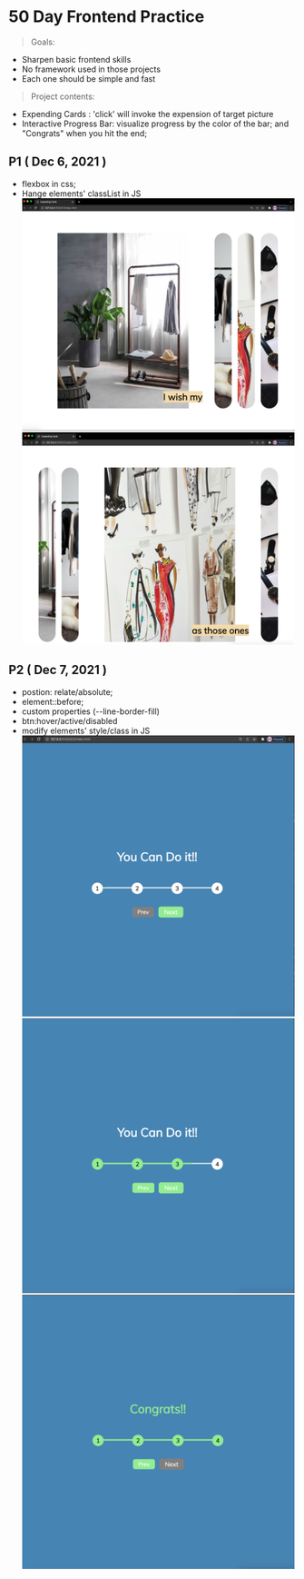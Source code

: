 # 50 Day Frontend Practice
> Goals:
* Sharpen basic frontend skills
* No framework used in those projects
* Each one should be simple and fast

> Project contents:
* Expending Cards : 'click' will invoke the expension of target picture
* Interactive Progress Bar: visualize progress by the color of the bar; and "Congrats" when you hit the end;


## P1 ( Dec 6, 2021 )

* flexbox in css; 
* Hange elements' classList in JS
![Demo](https://github.com/JiangyanLiNEU/50DayFrontend/blob/main/readmeIMG/1-1.png)
![Demo](https://github.com/JiangyanLiNEU/50DayFrontend/blob/main/readmeIMG/1-2.png)

## P2 ( Dec 7, 2021 )

* postion: relate/absolute;
* element::before; 
* custom properties (--line-border-fill)
* btn:hover/active/disabled
* modify elements' style/class in JS
![Demo](https://github.com/JiangyanLiNEU/50DayFrontend/blob/main/readmeIMG/2-1.png)
![Demo](https://github.com/JiangyanLiNEU/50DayFrontend/blob/main/readmeIMG/2-2.png)
![Demo](https://github.com/JiangyanLiNEU/50DayFrontend/blob/main/readmeIMG/2-3.png)
